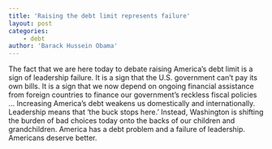 ```yaml
---
title: 'Raising the debt limit represents failure'
layout: post
categories:
    - debt
author: 'Barack Hussein Obama'
---
```


The fact that we are here today to debate raising America’s debt limit is a sign of leadership failure. It is a sign that the U.S. government can’t pay its own bills. It is a sign that we now depend on ongoing financial assistance from foreign countries to finance our government’s reckless fiscal policies … Increasing America’s debt weakens us domestically and internationally. Leadership means that ‘the buck stops here.’ Instead, Washington is shifting the burden of bad choices today onto the backs of our children and grandchildren. America has a debt problem and a failure of leadership. Americans deserve better.